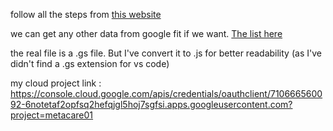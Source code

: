 follow all the steps from [this website](https://ithoughthecamewithyou.com/post/export-google-fit-daily-steps-to-a-google-sheet)

we can get any other data from google fit if we want. [The list here](https://developers.google.com/fit/rest/v1/reference/users/dataSources/list?apix_params=%7B%22userId%22%3A%22me%22%7D#auth)

the real file is a .gs file. But I've convert it to .js for better readability (as I've didn't find a .gs extension for vs code)

my cloud project link : https://console.cloud.google.com/apis/credentials/oauthclient/710666560092-6notetaf2opfsq2hefqjgl5hoj7sgfsi.apps.googleusercontent.com?project=metacare01
